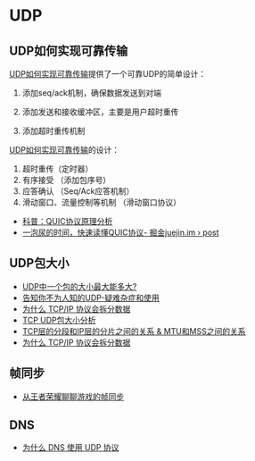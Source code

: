 # UDP

## UDP如何实现可靠传输

[UDP如何实现可靠传输](https://www.jianshu.com/p/6c73a4585eba)提供了一个可靠UDP的简单设计：

1. 添加seq/ack机制，确保数据发送到对端

2. 添加发送和接收缓冲区，主要是用户超时重传

3. 添加超时重传机制

[UDP如何实现可靠传输](https://www.jianshu.com/p/1a7206bbca52)的设计：

1. 超时重传（定时器）
2. 有序接受 （添加包序号）
3. 应答确认 （Seq/Ack应答机制）
4. 滑动窗口、流量控制等机制 （滑动窗口协议）

- [科普：QUIC协议原理分析](http://www.52im.net/thread-1160-1-1.html)
- [一泡尿的时间，快速读懂QUIC协议- 掘金juejin.im › post](https://juejin.im/post/6844903985262903304)

## UDP包大小

- [UDP中一个包的大小最大能多大?](https://segmentfault.com/a/1190000017959319)
- [告知你不为人知的UDP-疑难杂症和使用](https://zhuanlan.zhihu.com/p/25622691)
- [为什么 TCP/IP 协议会拆分数据](https://draveness.me/whys-the-design-tcp-segment-ip-packet)
- [TCP UDP包大小分析](https://juejin.im/post/5b4aecd7f265da0fa21a74cf)
- [TCP层的分段和IP层的分片之间的关系 & MTU和MSS之间的关系](https://blog.csdn.net/yusiguyuan/article/details/22782943)
- [为什么 TCP/IP 协议会拆分数据](https://draveness.me/whys-the-design-tcp-segment-ip-packet/)

## 帧同步

- [从王者荣耀聊聊游戏的帧同步](https://gameinstitute.qq.com/community/detail/116978)

## DNS

- [为什么 DNS 使用 UDP 协议](https://draveness.me/whys-the-design-dns-udp-tcp/)